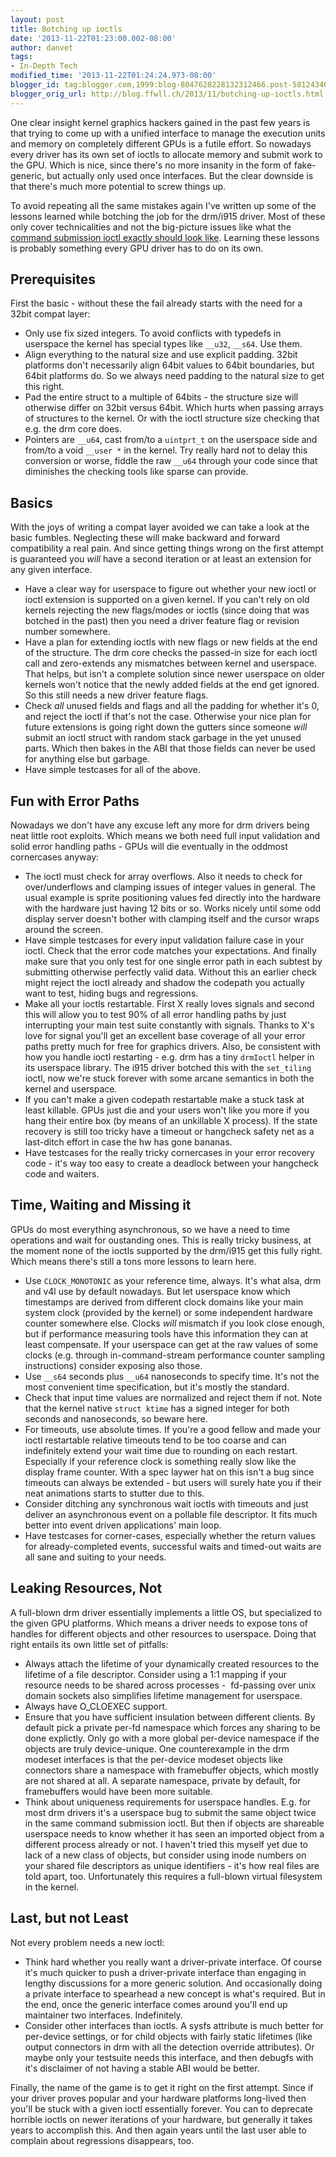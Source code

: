 ```yaml
---
layout: post
title: Botching up ioctls
date: '2013-11-22T01:23:00.002-08:00'
author: danvet
tags:
- In-Depth Tech
modified_time: '2013-11-22T01:24:24.973-08:00'
blogger_id: tag:blogger.com,1999:blog-8047628228132312466.post-5812434027313869869
blogger_orig_url: http://blog.ffwll.ch/2013/11/botching-up-ioctls.html
---
```


One clear insight kernel graphics hackers gained in the past few years is that
trying to come up with a unified interface to manage the execution units and
memory on completely different GPUs is a futile effort. So nowadays every driver
has its own set of ioctls to allocate memory and submit work to the GPU. Which
is nice, since there's no more insanity in the form of fake-generic, but
actually only used once interfaces. But the clear downside is that there's much
more potential to screw things up.

To avoid repeating all the same mistakes again I've written up some of the
lessons learned while botching the job for the drm/i915 driver. Most of these
only cover technicalities and not the big-picture issues like what the [command
submission ioctl exactly should look
like](/2011/01/on-getting-your-api-right.html). Learning
these lessons is probably something every GPU driver has to do on its own.

<!--more-->

## Prerequisites 

First the basic - without these the fail already starts with the need for a 32bit compat layer:

<ul><li>Only use fix sized integers. To avoid conflicts with typedefs in userspace the kernel has special types like <code>__u32</code>, <code>__s64</code>. Use them.</li><li>Align everything to the natural size and use explicit padding. 32bit platforms don't necessarily align 64bit values to 64bit boundaries, but 64bit platforms do. So we always need padding to the natural size to get this right.</li><li>Pad the entire struct to a multiple of 64bits - the structure size will otherwise differ on 32bit versus 64bit. Which hurts when passing arrays of structures to the kernel. Or with the ioctl structure size checking that e.g. the drm core does.</li><li>Pointers are <code>__u64</code>, cast from/to a <code>uintprt_t</code> on the userspace side and from/to a void <code>__user *</code> in the kernel. Try really hard not to delay this conversion or worse, fiddle the raw <code>__u64</code> through your code since that diminishes the checking tools like sparse can provide.&nbsp;</li></ul>



## Basics 

With the joys of writing a compat layer avoided we can take a look at the basic fumbles. Neglecting these will make backward and forward compatibility a real pain. And since getting things wrong on the first attempt is guaranteed you <i>will</i> have a second iteration or at least an extension for any given interface.



<ul><li>Have a clear way for userspace to figure out whether your new ioctl or ioctl extension is supported on a given kernel. If you can't rely on old kernels rejecting the new flags/modes or ioctls (since doing that was botched in the past) then you need a driver feature flag or revision number somewhere.</li><li>Have a plan for extending ioctls with new flags or new fields at the end of the structure. The drm core checks the passed-in size for each ioctl call and zero-extends any mismatches between kernel and userspace. That helps, but isn't a complete solution since newer userspace on older kernels won't notice that the newly added fields at the end get ignored. So this still needs a new driver feature flags.</li><li>Check <i>all</i> unused fields and flags and all the padding for whether it's 0, and reject the ioctl if that's not the case. Otherwise your nice plan for future extensions is going right down the gutters since someone <i>will</i> submit an ioctl struct with random stack garbage in the yet unused parts. Which then bakes in the ABI that those fields can never be used for anything else but garbage.</li><li>Have simple testcases for all of the above. </li></ul>



## Fun with Error Paths 

Nowadays we don't have any excuse left any more for drm drivers being neat little root exploits. Which means we both need full input validation and solid error handling paths - GPUs will die eventually in the oddmost cornercases anyway:

<ul><li>The ioctl must check for array overflows. Also it needs to check for over/underflows and clamping issues of integer values in general. The usual example is sprite positioning values fed directly into the hardware with the hardware just having 12 bits or so. Works nicely until some odd display server doesn't bother with clamping itself and the cursor wraps around the screen.</li><li>Have simple testcases for every input validation failure case in your ioctl. Check that the error code matches your expectations. And finally make sure that you only test for one single error path in each subtest by submitting otherwise perfectly valid data. Without this an earlier check might reject the ioctl already and shadow the codepath you actually want to test, hiding bugs and regressions. </li><li>Make all your ioctls restartable. First X really loves signals and second this will allow you to test 90% of all error handling paths by just interrupting your main test suite constantly with signals. Thanks to X's love for signal you'll get an excellent base coverage of all your error paths pretty much for free for graphics drivers. Also, be consistent with how you handle ioctl restarting - e.g. drm has a tiny <code>drmIoctl</code> helper in its userspace library. The i915 driver botched this with the <code>set_tiling</code> ioctl, now we're stuck forever with some arcane semantics in both the kernel and userspace.</li><li>If you can't make a given codepath restartable make a stuck task at least killable. GPUs just die and your users won't like you more if you hang their entire box (by means of an unkillable X process). If the state recovery is still too tricky have a timeout or hangcheck safety net as a last-ditch effort in case the hw has gone bananas.</li><li>Have testcases for the really tricky cornercases in your error recovery code - it's way too easy to create a deadlock between your hangcheck code and waiters. </li></ul>



## Time, Waiting and Missing it 

GPUs do most everything asynchronous, so we have a need to time operations and wait for oustanding ones. This is really tricky business, at the moment none of the ioctls supported by the drm/i915 get this fully right. Which means there's still a tons more lessons to learn here.

<ul><li>Use <code>CLOCK_MONOTONIC</code> as your reference time, always. It's what alsa, drm and v4l use by default nowadays. But let userspace know which timestamps are derived from different clock domains like your main system clock (provided by the kernel) or some independent hardware counter somewhere else. Clocks <i>will</i> mismatch if you look close enough, but if performance measuring tools have this information they can at least compensate. If your userspace can get at the raw values of some clocks (e.g. through in-command-stream performance counter sampling instructions) consider exposing also those.</li><li>Use <code>__s64</code> seconds plus <code>__u64</code> nanoseconds to specify time. It's not the most convenient time specification, but it's mostly the standard.</li><li>Check that input time values are normalized and reject them if not. Note that the kernel native <code>struct ktime</code> has a signed integer for both seconds and nanoseconds, so beware here.</li><li>For timeouts, use absolute times. If you're a good fellow and made your ioctl restartable relative timeouts tend to be too coarse and can indefinitely extend your wait time due to rounding on each restart. Especially if your reference clock is something really slow like the display frame counter. With a spec laywer hat on this isn't a bug since timeouts can always be extended - but users will surely hate you if their neat animations starts to stutter due to this.</li><li>Consider ditching any synchronous wait ioctls with timeouts and just deliver an asynchronous event on a pollable file descriptor. It fits much better into event driven applications' main loop.</li><li>Have testcases for corner-cases, especially whether the return values for already-completed events, successful waits and timed-out waits are all sane and suiting to your needs. </li></ul>



## Leaking Resources, Not 

A full-blown drm driver essentially implements a little OS, but specialized to the given GPU platforms. Which means a driver needs to expose tons of handles for different objects and other resources to userspace. Doing that right entails its own little set of pitfalls:

<ul><li>Always attach the lifetime of your dynamically created resources to the lifetime of a file descriptor. Consider using a 1:1 mapping if your resource needs to be shared across processes -&nbsp; fd-passing over unix domain sockets also simplifies lifetime management for userspace.</li><li>Always have O_CLOEXEC support.</li><li>Ensure that you have sufficient insulation between different clients. By default pick a private per-fd namespace which forces any sharing to be done explictly. Only go with a more global per-device namespace if the objects are truly device-unique. One counterexample in the drm modeset interfaces is that the per-device modeset objects like connectors share a namespace with framebuffer objects, which mostly are not shared at all. A separate namespace, private by default, for framebuffers would have been more suitable.</li><li>Think about uniqueness requirements for userspace handles. E.g. for most drm drivers it's a userspace bug to submit the same object twice in the same command submission ioctl. But then if objects are shareable userspace needs to know whether it has seen an imported object from a different process already or not. I haven't tried this myself yet due to lack of a new class of objects, but consider using inode numbers on your shared file descriptors as unique identifiers - it's how real files are told apart, too. Unfortunately this requires a full-blown virtual filesystem in the kernel.</li></ul>



## Last, but not Least 

Not every problem needs a new ioctl:

<ul><li>Think hard whether you really want a driver-private interface. Of course it's much quicker to push a driver-private interface than engaging in lengthy discussions for a more generic solution. And occasionally doing a private interface to spearhead a new concept is what's required. But in the end, once the generic interface comes around you'll end up maintainer two interfaces. Indefinitely.</li><li>Consider other interfaces than ioctls. A sysfs attribute is much better for per-device settings, or for child objects with fairly static lifetimes (like output connectors in drm with all the detection override attributes). Or maybe only your testsuite needs this interface, and then debugfs with it's disclaimer of not having a stable ABI would be better.</li></ul>Finally, the name of the game is to get it right on the first attempt. Since if your driver proves popular and your hardware platforms long-lived then you'll be stuck with a given ioctl essentially forever. You can to deprecate horrible ioctls on newer iterations of your hardware, but generally it takes years to accomplish this. And then again years until the last user able to complain about regressions disappears, too.
